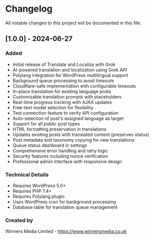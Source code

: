 # Changelog

All notable changes to this project will be documented in this file.

## [1.0.0] - 2024-06-27

### Added
- Initial release of Translate and Localize with Grok
- AI-powered translation and localization using Grok API
- Polylang integration for WordPress multilingual support
- Background queue processing to avoid timeouts
- Cloudflare-safe implementation with configurable timeouts
- In-place translation for existing language posts
- Customizable translation prompts with placeholders
- Real-time progress tracking with AJAX updates
- Free-text model selection for flexibility
- Test connection feature to verify API configuration
- Auto-selection of post's assigned language as target
- Support for all public post types
- HTML formatting preservation in translations
- Updates existing posts with translated content (preserves status)
- Post metadata and taxonomy copying for new translations
- Queue status dashboard in settings
- Comprehensive error handling and retry logic
- Security features including nonce verification
- Professional admin interface with responsive design

### Technical Details
- Requires WordPress 5.0+
- Requires PHP 7.4+
- Requires Polylang plugin
- Uses WordPress cron for background processing
- Database table for translation queue management

### Created by
Winners Media Limited - https://www.winnersmedia.co.uk